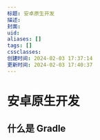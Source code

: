 ```yaml
---
标题: 安卓原生开发
描述: 
封面: 
uid: 
aliases: []
tags: []
cssclasses: 
创建时间: 2024-02-03 17:37:14
更新时间: 2024-02-03 17:40:37
---
```


# 安卓原生开发

## 什么是 Gradle


